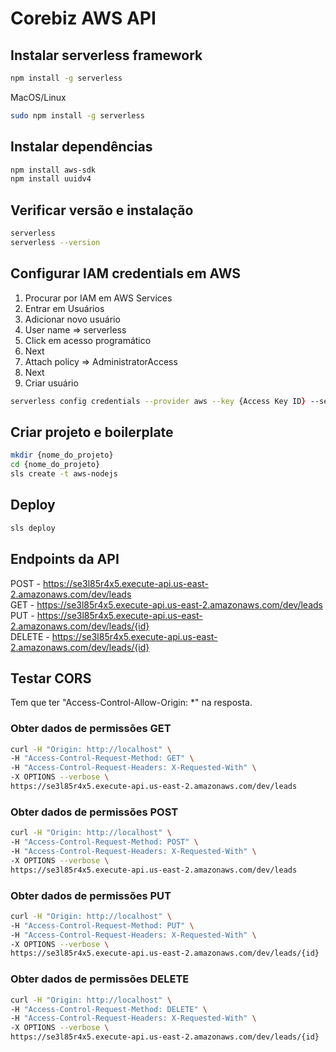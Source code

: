 # Corebiz AWS API

## Instalar serverless framework

```zsh
npm install -g serverless
```

MacOS/Linux

```zsh
sudo npm install -g serverless
```

## Instalar dependências

```zsh
npm install aws-sdk
npm install uuidv4
```

## Verificar versão e instalação

```zsh
serverless
serverless --version
```

## Configurar IAM credentials em AWS

1. Procurar por IAM em AWS Services
2. Entrar em Usuários
3. Adicionar novo usuário
4. User name => serverless
5. Click em acesso programático
6. Next
7. Attach policy => AdministratorAccess
8. Next
9. Criar usuário

```zsh
serverless config credentials --provider aws --key {Access Key ID} --secret {Access Secret}
```

## Criar projeto e boilerplate

```zsh
mkdir {nome_do_projeto}
cd {nome_do_projeto}
sls create -t aws-nodejs
```

## Deploy

```zsh
sls deploy
```

## Endpoints da API

POST - https://se3l85r4x5.execute-api.us-east-2.amazonaws.com/dev/leads <br>
GET - https://se3l85r4x5.execute-api.us-east-2.amazonaws.com/dev/leads <br>
PUT - https://se3l85r4x5.execute-api.us-east-2.amazonaws.com/dev/leads/{id} <br>
DELETE - https://se3l85r4x5.execute-api.us-east-2.amazonaws.com/dev/leads/{id}

## Testar CORS

Tem que ter "Access-Control-Allow-Origin: \*" na resposta.

### Obter dados de permissões GET

```zsh
curl -H "Origin: http://localhost" \
-H "Access-Control-Request-Method: GET" \
-H "Access-Control-Request-Headers: X-Requested-With" \
-X OPTIONS --verbose \
https://se3l85r4x5.execute-api.us-east-2.amazonaws.com/dev/leads
```

### Obter dados de permissões POST

```zsh
curl -H "Origin: http://localhost" \
-H "Access-Control-Request-Method: POST" \
-H "Access-Control-Request-Headers: X-Requested-With" \
-X OPTIONS --verbose \
https://se3l85r4x5.execute-api.us-east-2.amazonaws.com/dev/leads
```

### Obter dados de permissões PUT

```zsh
curl -H "Origin: http://localhost" \
-H "Access-Control-Request-Method: PUT" \
-H "Access-Control-Request-Headers: X-Requested-With" \
-X OPTIONS --verbose \
https://se3l85r4x5.execute-api.us-east-2.amazonaws.com/dev/leads/{id}
```

### Obter dados de permissões DELETE

```zsh
curl -H "Origin: http://localhost" \
-H "Access-Control-Request-Method: DELETE" \
-H "Access-Control-Request-Headers: X-Requested-With" \
-X OPTIONS --verbose \
https://se3l85r4x5.execute-api.us-east-2.amazonaws.com/dev/leads/{id}
```
